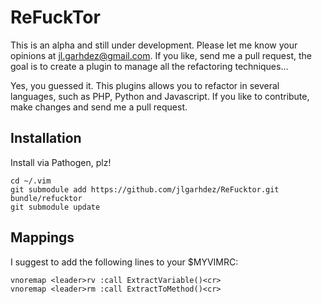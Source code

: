 ReFuckTor
=========
This is an alpha and still under development. Please let me know your opinions
at jl.garhdez@gmail.com. If you like, send me a pull request, the goal is to
create a plugin to manage all the refactoring techniques...

Yes, you guessed it. This plugins allows you to refactor in several languages,
such as PHP, Python and Javascript. If you like to contribute, make changes and
send me a pull request.

Installation
-----------
Install via Pathogen, plz!

```Shell
cd ~/.vim
git submodule add https://github.com/jlgarhdez/ReFucktor.git bundle/refucktor
git submodule update
```

Mappings
--------
I suggest to add the following lines to your $MYVIMRC:

```VimL
vnoremap <leader>rv :call ExtractVariable()<cr>
vnoremap <leader>rm :call ExtractToMethod()<cr>
```
